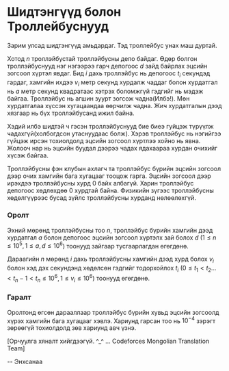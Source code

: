 Шидтэнгүүд болон Троллейбуснууд
===============================
Зарим улсад шидтэнгүүд амьдардаг. Тэд троллейбус унах маш дуртай.
 
Хотод $n$ троллэйбустай троллэйбусны депо байдаг. Өдөр болгон троллэйбуснууд нэг нэгээрээ гарч депогоос $d$ зайд байрлах эцсийн зогсоол хүртэл явдаг. Бид $i$ дахь троллэйбус нь депогоос $t_i$ секундэд гардаг, хамгийн ихдээ $v_i$ метр секунд хурдалж чаддаг болон хурдатгал нь $a$ метр секунд квадратаас хэтрэх боломжгүй гэдгийг нь мэдэж байгаа. Троллэйбус нь агшин зуурт зогсож чадна(Илбэ!). Мөн хурдатгалаа хүссэн хугацаандаа өөрчилж чадна. Жич хурдатгалын дээд хязгаар нь бүх троллэйбусанд ижил байна.
 
Хэдий илбэ шидтэй ч гэсэн троллэйбуснууд бие биеэ гуйцэж түрүүлж чадахгүй(холбогдсон утаснуудаас болж). Хэрэв троллэйбус нь нэгийгээ гүйцэж ирсэн тохиолдолд эцсийн зогсоол хүртлээ хойно нь явна. Жолооч нар нь эцсийн буудал дээрээ чадах ядахаараа хурдан очихийг хүсэж байгаа.
 
Троллэйбусны фэн клубын ахлагч та троллэйбус бүрийн эцсийн зогсоол дээр очих хамгийн бага хугацааг тооцож гарга. Эцсийн зогсоол дээр ирэхдээ троллэйбусны хурд 0 байх албагүй. Харин троллэйбус депогоос хөдлөхдөө $0$ хурдтай байна. Физикийн зүгээс троллэйбусны хөдөлгүүрээс бусад зүйлс троллэйбусны хурданд нөлөөлөхгүй.
 
### Оролт
Эхний мөрөнд троллэйбусны тоо $n$, троллэйбус бүрийн хамгийн дээд хурдатгал $a$ болон депогоос эцсийн зогсоол хүртэлх зай болох $d$ ($1 ≤ n ≤ 10^5, 1 ≤ a, d ≤ 10^6$)  тоонууд зайгаар тусгаарлагдан өгөгдөнө.
 
Дараагийн $n$ мөрөнд $i$ дахь троллэйбусны хамгийн дээд хурд болох $v_i$ болон хэд дэх секундэнд хөдөлсөн гэдгийг тодорхойлох $t_i$ ($0 ≤ t_1 < t_2... < t_n - 1 < t_n ≤ 10^6, 1 ≤ v_i ≤ 10^6$) тоонууд өгөгдөнө.

### Гаралт
Оролтонд өгсөн дарааллаар троллэйбус бүрийн хувьд эцсийн зогсоолд хүрэх хамгийн бага хугацааг хэвлэ. Хариунд гарсан тоо нь $10^{-4}$ зэрэгт зөрөөгүй тохиолдолд зөв хариунд авч үзнэ.

[Орчуулга хяналт хийгдээгүй. ^_^ ... Codeforces Mongolian Translation Team]

-- Энхсанаа
